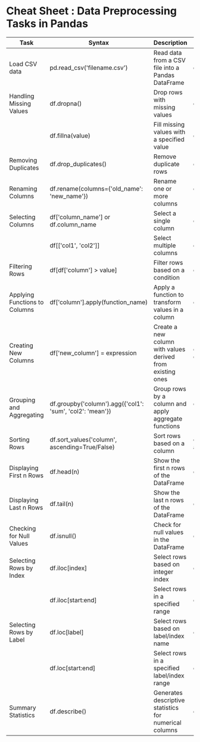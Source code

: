 # Cheat Sheet : Data Preprocessing Tasks in Pandas

| Task           | Syntax	                        | Description                                      | Example |
| -------------- | ----------------------------- | ------------------------------------------------- | ------------------------------- |
| Load CSV data	 | pd.read_csv('filename.csv')	 | Read data from a CSV file into a Pandas DataFrame | df_can=pd.read_csv('data.csv') |
| Handling Missing Values	| df.dropna()	         | Drop rows with missing values	                   | df_can.dropna() |
|                | df.fillna(value)              |	Fill missing values with a specified value	     | df_can.fillna(0) |
| Removing Duplicates	| df.drop_duplicates()	   | Remove duplicate rows	                           | df_can.drop_duplicates() |
| Renaming Columns	| df.rename(columns={'old_name': 'new_name'})	| Rename one or more columns	     | df_can.rename(columns={'Age': 'Years'}) |
| Selecting Columns	| df['column_name'] or df.column_name	| Select a single column	                 | df_can.Age or df_can['Age]' |
|                   | df[['col1', 'col2']]        | 	Select multiple columns	                       | df_can[['Name', 'Age']] |
| Filtering Rows	| df[df['column'] > value]	    | Filter rows based on a condition	               | df_can[df_can['Age'] > 30] |
| Applying Functions to Columns |	df['column'].apply(function_name) |	Apply a function to transform values in a column | 	df_can['Age'].apply(lambda x: x + 1) |
| Creating New Columns	| df['new_column'] = expression	| Create a new column with values derived from existing ones	| df_can['Total'] = df_can['Quantity'] * df_can['Price'] |
| Grouping and Aggregating	| df.groupby('column').agg({'col1': 'sum', 'col2': 'mean'}) |	Group rows by a column and apply aggregate functions	| df_can.groupby('Category').agg({'Total': 'mean'}) |
| Sorting Rows	| df.sort_values('column', ascending=True/False)	| Sort rows based on a column	| df_can.sort_values('Date', ascending=True) |
| Displaying First n Rows	| df.head(n)	| Show the first n rows of the DataFrame	| df_can.head(3) |
| Displaying Last n Rows	| df.tail(n) |	Show the last n rows of the DataFrame |	df_can.tail(3) |
| Checking for Null Values |	df.isnull() |	Check for null values in the DataFrame |	df_can.isnull() |
| Selecting Rows by Index |	df.iloc[index] |	Select rows based on integer index |	df_can.iloc[3] |
|                         | df.iloc[start:end] |	Select rows in a specified range |	df_can.iloc[2:5] |
| Selecting Rows by Label |	df.loc[label] |	Select rows based on label/index name |	df_can.loc['Label'] |
|                         | df.loc[start:end] |	Select rows in a specified label/index range |	df_can.loc['Age':'Quantity'] |
| Summary Statistics |	df.describe() |	Generates descriptive statistics for numerical columns |	df_can.describe() |

